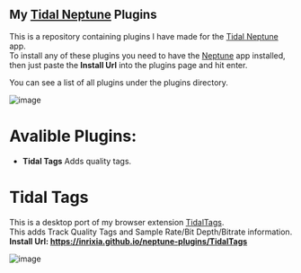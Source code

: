 ## My [Tidal Neptune](https://github.com/uwu/neptune) Plugins

This is a repository containing plugins I have made for the [Tidal Neptune](https://github.com/uwu/neptune) app.  
To install any of these plugins you need to have the [Neptune](https://github.com/uwu/neptune) app installed, then just paste the **Install Url** into the plugins page and hit enter.

You can see a list of all plugins under the plugins directory.

![image](https://github.com/Inrixia/neptune-plugins/assets/6373693/a997156c-a281-46ec-992a-397a742dd146)

# Avalible Plugins:

- **Tidal Tags** Adds quality tags.

# Tidal Tags

This is a desktop port of my browser extension [TidalTags](https://github.com/Inrixia/TidalTags).  
This adds Track Quality Tags and Sample Rate/Bit Depth/Bitrate information.  
**Install Url: https://inrixia.github.io/neptune-plugins/TidalTags**

![image](https://github.com/Inrixia/neptune-plugins/assets/6373693/aec4adb2-0edb-4441-8509-9a672c824946)
